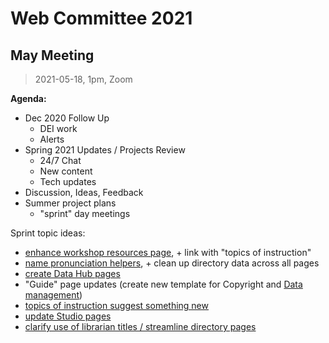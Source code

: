 # Web Committee 2021

## May Meeting

> 2021-05-18, 1pm, Zoom

**Agenda:**

- Dec 2020 Follow Up
    - DEI work
    - Alerts
- Spring 2021 Updates / Projects Review
    - 24/7 Chat
    - New content
    - Tech updates
- Discussion, Ideas, Feedback
- Summer project plans
    - "sprint" day meetings

Sprint topic ideas:

- [enhance workshop resources page](https://github.com/uidaholib/main-web-redesign_draft/issues/455), + link with "topics of instruction"
- [name pronunciation helpers](https://github.com/uidaholib/main-web-redesign_draft/issues/466), + clean up directory data across all pages
- [create Data Hub pages](https://github.com/uidaholib/main-web-redesign_draft/issues/467)
- "Guide" page updates (create new template for Copyright and [Data management](https://github.com/uidaholib/main-web-redesign_draft/issues/468))
- [topics of instruction suggest something new](https://github.com/uidaholib/main-web-redesign_draft/issues/469)
- [update Studio pages](https://github.com/uidaholib/main-web-redesign_draft/issues/470)
- [clarify use of librarian titles / streamline directory pages](https://github.com/uidaholib/main-web-redesign_draft/issues/472)
